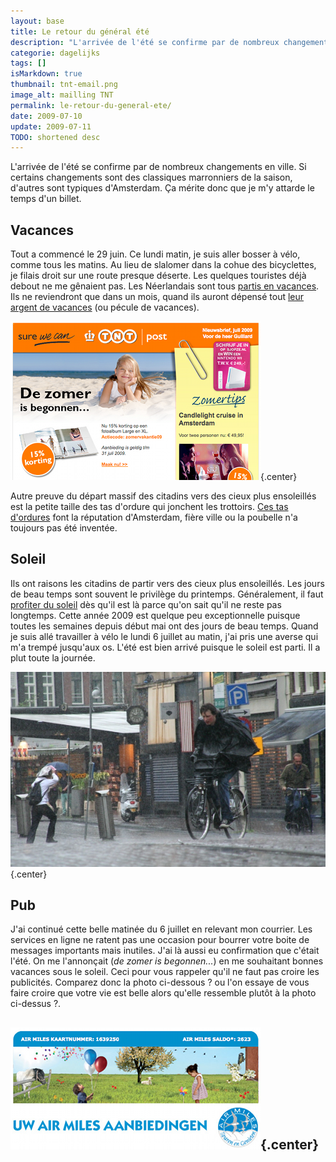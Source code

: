 ```yaml
---
layout: base
title: Le retour du général été
description: "L'arrivée de l'été se confirme par de nombreux changements en ville. Si certains changements sont des classiques marronniers de la saison, d'autres sont typi"
categorie: dagelijks
tags: []
isMarkdown: true
thumbnail: tnt-email.png
image_alt: mailling TNT
permalink: le-retour-du-general-ete/
date: 2009-07-10
update: 2009-07-11
TODO: shortened desc
---
```


L'arrivée de l'été se confirme par de nombreux changements en ville. Si certains changements sont des classiques marronniers de la saison, d'autres sont typiques d'Amsterdam. Ça mérite donc que je m'y attarde le temps d'un billet.

## Vacances
Tout a commencé le 29 juin. Ce lundi matin, je suis aller bosser à vélo, comme tous les matins. Au lieu de slalomer dans la cohue des bicyclettes, je filais droit sur une route presque déserte. Les quelques touristes déjà debout ne me gênaient pas. Les Néerlandais sont tous [partis en vacances](/millions-de-neerlandais). Ils ne reviendront que dans un mois, quand ils auront dépensé tout [leur argent de vacances](/nouveau-mot-vakantiegeld) (ou pécule de vacances).

![mailling TNT](tnt-email.png){.center}

Autre preuve du départ massif des citadins vers des cieux plus ensoleillés est la petite taille des tas d'ordure qui jonchent les trottoirs. [Ces tas d'ordures](/eugene-poubelle-prefet-amsterdam) font la réputation d'Amsterdam, fière ville ou la poubelle n'a toujours pas été inventée.


## Soleil
Ils ont raisons les citadins de partir vers des cieux plus ensoleillés. Les jours de beau temps sont souvent le privilège du printemps. Généralement, il faut [profiter du soleil](/prendre-le-soleil-autre-solution) dès qu'il est là parce qu'on sait qu'il ne reste pas longtemps. Cette année 2009 est quelque peu exceptionnelle puisque toutes les semaines depuis début mai ont des jours de beau temps. Quand je suis allé travailler à vélo le lundi 6 juillet au matin, j'ai pris une averse qui m'a trempé jusqu'aux os. L'été est bien arrivé puisque le soleil est parti. Il a plut toute la journée.

![Un joli mois de juillet (sous la pluie)](joli-mois-de-juillet.jpg){.center}


## Pub
J'ai continué cette belle matinée du 6 juillet en relevant mon courrier. Les services en ligne ne ratent pas une occasion pour bourrer votre boite de messages importants mais inutiles. J'ai là aussi eu confirmation que c'était l'été. On me l'annonçait (*de zomer is begonnen...*) en me souhaitant bonnes vacances sous le soleil. Ceci pour vous rappeler qu'il ne faut pas croire les publicités. Comparez donc la photo ci-dessous ? ou l'on essaye de vous faire croire que votre vie est belle alors qu'elle ressemble plutôt à la photo ci-dessus ?.

![mailling Airmiles](airmiles-email.png){.center}
---